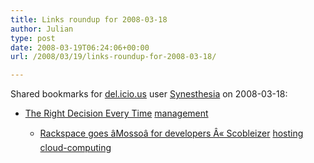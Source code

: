 ```yaml
---
title: Links roundup for 2008-03-18
author: Julian
type: post
date: 2008-03-19T06:24:06+00:00
url: /2008/03/19/links-roundup-for-2008-03-18/

---
```

Shared bookmarks for [del.icio.us][1] user [Synesthesia][2] on 2008-03-18:

  * [The Right Decision Every Time][3] 
    [management][4] </li> 
    
      * [Rackspace goes &acirc;Mosso&acirc; for developers &Acirc;&laquo; Scobleizer][5] 
        [hosting][6] [cloud-computing][7] </li> </ul>

 [1]: http://del.icio.us/
 [2]: http://del.icio.us/synesthesia
 [3]: http://managementcraft.typepad.com/management_craft/2008/03/the-right-decis.html
 [4]: http://del.icio.us/synesthesia/management
 [5]: http://scobleizer.com/2008/03/18/rackspace-goes-mosso-for-developers
 [6]: http://del.icio.us/synesthesia/hosting
 [7]: http://del.icio.us/synesthesia/cloud-computing